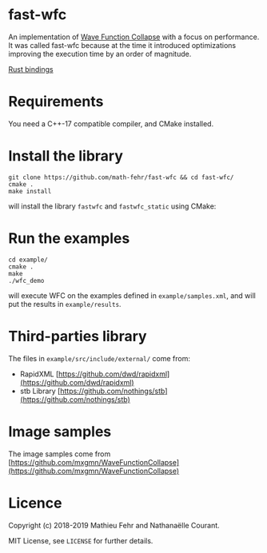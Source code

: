 # fast-wfc

An implementation of [Wave Function Collapse](https://github.com/mxgmn/WaveFunctionCollapse) with a focus on performance.
It was called fast-wfc because at the time it introduced optimizations improving the execution time by an order of magnitude.

[Rust bindings](https://github.com/rickyhan/fastwfc-rs)

# Requirements

You need a C++-17 compatible compiler, and CMake installed.

# Install the library

```
git clone https://github.com/math-fehr/fast-wfc && cd fast-wfc/
cmake .
make install
```

will install the library `fastwfc` and `fastwfc_static` using CMake:

# Run the examples

```
cd example/
cmake .
make
./wfc_demo
```

will execute WFC on the examples defined in `example/samples.xml`, and will put the results in `example/results`.

# Third-parties library

The files in `example/src/include/external/` come from:
* RapidXML [https://github.com/dwd/rapidxml](https://github.com/dwd/rapidxml)
* stb Library [https://github.com/nothings/stb](https://github.com/nothings/stb)

# Image samples

The image samples come from [https://github.com/mxgmn/WaveFunctionCollapse](https://github.com/mxgmn/WaveFunctionCollapse)

# Licence 

Copyright (c) 2018-2019 Mathieu Fehr and Nathanaëlle Courant.

MIT License, see `LICENSE` for further details.
